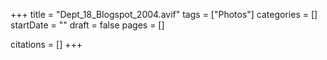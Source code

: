 +++
title = "Dept_18_Blogspot_2004.avif"
tags = ["Photos"]
categories = []
startDate = ""
draft = false
pages = []

citations = []
+++
